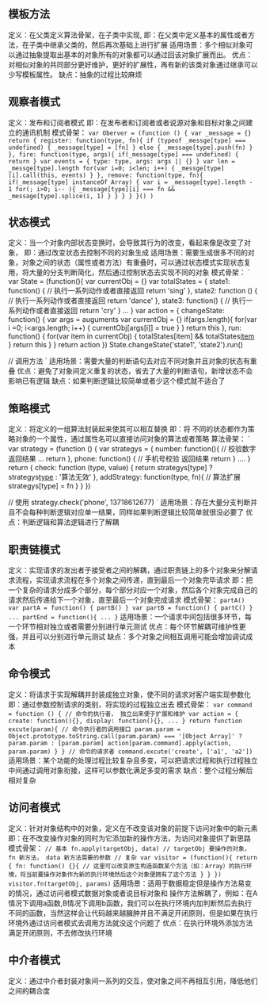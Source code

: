 ## 模板方法
定义：在父类定义算法骨架，在子类中实现,
即：在父类中定义基本的属性或者方法，在子类中继承父类的，然后再次基础上进行扩展
适用场景：多个相似对象可以通过抽象提取出基本的对象所有的对象都可以通过回该对象扩展而出。
优点：对相似对象的共同部分更好维护，更好的扩展性，再有新的该类对象通过继承可以少写模板属性。
缺点：抽象的过程比较麻烦
## 观察者模式
定义：发布和订阅者模式
即：在发布者和订阅者或者说源对象和目标对象之间建立的通讯机制
模式骨架：
`
var Oberver = (function () {
  var _message = {}
  return {
    register: function(type, fn){
      if (typeof _messge[type] === undefined) {
        _message[type] = [fn]
      } else {
        _message[type].push(fn)
      }
    },
    fire: function(type, args){
      if(_message[type] === undefined) {
        return
      }
      var events = {
        type: type,
        args: args || {}
      }
      var len = _messge[type].length
      for(var i=0; i<len; i++) {
        _messge[type][i].call(this, events)
      }
    },
    remove: function(type, fn){
      if(_message[type] instanceOf Array) {
        var i = _message[type].length - 1
        for(; i>0; i-- ){
          _message[type][i] === fn && _message[type].splice(i, 1)
        }
      }
    }
  }
}()
)
`
## 状态模式
定义：当一个对象内部状态变换时，会导致其行为的改变，看起来像是改变了对象，
即：通过改变状态去控制不同的对象生成
适用场景：需要生成很多不同的对象，对象之间的状态（属性或者方法）有重叠时，可以通过状态模式实现状态复用，将大量的分支判断简化，然后通过控制状态去实现不同的对象
模式骨架：
`
var State = (function(){
  var currentObj = {}
  var totalStates = {
    state1: function() {
      // 执行一系列动作或者直接返回
      return 'sing'
    },
    state2: function () {
      // 执行一系列动作或者直接返回
      return 'dance'
    },
    state3: function() {
      // 执行一系列动作或者直接返回
      return 'cry'
    }
    ...
  }
  var action = {
    changeState: function() {
      var args = auguments
      var currentObj = {}
      if(args.length){
        for(var i =0; i<args.length; i++) {
          currentObj[args[i]] = true
        }
      }
      return this
    },
    run: function() {
      for(var item in currentObj) {
        totalStates[item] && totalStates[item]()
      }
      return this
    }
  }
  return action
})
State.changeState('state1', 'state2').run()

// 调用方法
`
适用场景：需要大量的判断语句去对应不同对象并且对象的状态有重叠
优点：避免了对象间定义重复的状态，省去了大量的判断语句，新增状态不会影响已有逻辑
缺点：如果判断逻辑比较简单或者少这个模式就不适合了
## 策略模式
定义：将定义的一组算法封装起来使其可以相互替换
即：将 不同的状态都作为策略对象的一个属性，通过属性名可以直接访问对象的算法或者策略
算法骨架：
`
var strategy = (function () {
  var strategys = {
    number: function(){
      // 校验数字 返回结果
      ...
      return 
    },
    phone: function() {
      // 手机号校验 返回结果
      return 
    }
    ....
  }
  return {
    check: function (type, value) {
      return strategys[type] ? strategys[type](value) : '算法无效'
    },
    addStrategy: function(type, fn){ // 算法扩展
      strategys[type] = fn
    }
  }
})

// 使用
strategy.check('phone', 13718612677)
`
适用场景：存在大量分支判断并且不会每种判断逻辑对应单一结果，同样如果判断逻辑比较简单就很没必要了
优点：判断逻辑和算法逻辑进行了解耦
## 职责链模式
定义：实现请求的发出者于接受者之间的解耦，通过职责链上的多个对象来分解请求流程，实现请求流程在多个对象之间传递，直到最后一个对象完毕请求
即：把一个复杂的请求分成多个部分，每个部分对应一个对象，然后各个对象完成自己的请求然后传递给下一个对象，直至最后一个对象完成请求
模式骨架：
`
partA()
var partA = function() {
  partB()
}
var partB = function() {
  partC()
}
...
partEnd = function(){
  ...
}
`
适用场景：一个请求中间包括很多环节，每一个环节相对独立或者需要分别进行单元测试
优点：每个环节解耦可维护性更强，并且可以分别进行单元测试
缺点：多个对象之间相互调用可能会增加调试成本

## 命令模式
定义：将请求于实现解耦并封装成独立对象，使不同的请求对客户端实现参数化
即：通过参数控制请求的类别，将实现的过程独立出去
模式骨架：
`
var command = function () {
  // 命令的执行者， 独立出来便于扩展和维护
  var action = {
    create: function(){},
    display: function(){},
    ...
  }
  return function excute(param){ // 命令执行者的调用接口
    param.param = Object.prototype.toString.call(param.param) === '[Object Array]' ? param.param : [param.param]
    action[param.command].apply(action, param.param)
  }
}
// 命令的请求者
command.excute('create', ['a1', 'a2'])
`
适用场景：某个功能的处理过程比较复杂且多变，可以把请求过程和执行过程独立中间通过调用对象衔接，这样可以参数化满足多变的需求
缺点：整个过程分解后相对复杂

## 访问者模式
定义：针对对象结构中的对象，定义在不改变该对象的前提下访问对象中的新元素
即：在不改变操作对象的同时为它添加新的操作方法，为访问对象提供了新思路
模式骨架：
`
// 基本
fn.apply(targetObj, data) // targetObj 要操作的对象， fn 新方法， data 新方法需要的参数
// 复杂
var visitor = (function(){
  return {
    fn: function() {}{
      // 这里可以改变原生构造函数某个方法（如：Array）的执行环境，将当前要操作对象作为新的执行环境然后这个对象便拥有了这个方法
    }
  }
})
visitor.fn(targetObj, params)
`
适用场景：适用于数据稳定但是操作方法易变的情况，通过访问者模式数据对象或者说目标对象和 操作方法解耦了，例如：在A情况下调用a函数,B情况下调用b函数，我们可以在执行环境内加判断然后去执行不同的函数，当然这样会让代码越来越臃肿并且不满足开闭原则，但是如果在执行环境外通过访问者模式去调用方法就没这个问题了
优点：在执行环境外添加方法满足开闭原则，不去修改执行环境
## 中介者模式
定义：通过中介者封装对象间一系列的交互，使对象之间不再相互引用，降低他们之间的耦合度